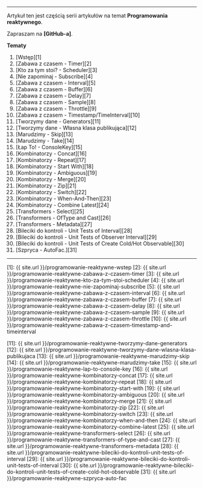 ----
Artykuł ten jest częścią serii artykułów na temat **Programowania reaktywnego**.

Zapraszam na **[GitHub-a]**.

**Tematy**

1. [Wstęp][1]
2. [Zabawa z czasem - Timer][2]
3. [Kto za tym stoi? - Scheduler][3]
4. [Nie zapominaj - Subscribe][4]
5. [Zabawa z czasem - Interval][5]
6. [Zabawa z czasem - Buffer][6]
7. [Zabawa z czasem - Delay][7]
8. [Zabawa z czasem - Sample][8]
9. [Zabawa z czasem - Throttle][9]
10. [Zabawa z czasem - Timestamp/TimeInterval][10]
11. [Tworzymy dane - Generators][11]
12. [Tworzymy dane - Własna klasa publikująca][12]
13. [Marudzimy - Skip][13]
14. [Marudzimy - Take][14]
15. [Łap To! - ConsoleKey][15]
16. [Kombinatorzy - Concat][16]
17. [Kombinatorzy - Repeat][17]
18. [Kombinatorzy - Start With][18]
19. [Kombinatorzy - Ambiguous][19]
20. [Kombinatorzy - Merge][20]
21. [Kombinatorzy - Zip][21]
22. [Kombinatorzy - Switch][22]
23. [Kombinatorzy - When-And-Then][23]
24. [Kombinatorzy - Combine Latest][24]
25. [Transformers - Select][25]
26. [Transformers - OfType and Cast][26]
27. [Transformers - Metadata][27]
28. [Bileciki do kontroli - Unit Tests of Interval][28]
29. [Bileciki do kontroli - Unit Tests of Observer Interval][29]
30. [Bileciki do kontroli - Unit Tests of Create Cold/Hot Observable][30]
31. [Szpryca - AutoFac.][31]

------

[1]: {{ site.url }}/programowanie-reaktywne-wstep
[2]: {{ site.url }}/programowanie-reaktywne-zabawa-z-czasem-timer
[3]: {{ site.url }}/programowanie-reaktywne-kto-za-tym-stoi-scheduler
[4]: {{ site.url }}/programowanie-reaktywne-nie-zapominaj-subscribe
[5]: {{ site.url }}/programowanie-reaktywne-zabawa-z-czasem-interval
[6]: {{ site.url }}/programowanie-reaktywne-zabawa-z-czasem-buffer
[7]: {{ site.url }}/programowanie-reaktywne-zabawa-z-czasem-delay
[8]: {{ site.url }}/programowanie-reaktywne-zabawa-z-czasem-sample
[9]: {{ site.url }}/programowanie-reaktywne-zabawa-z-czasem-throttle
[10]: {{ site.url }}/programowanie-reaktywne-zabawa-z-czasem-timestamp-and-timeinterval

[11]: {{ site.url }}/programowanie-reaktywne-tworzymy-dane-generators
[12]: {{ site.url }}/programowanie-reaktywne-tworzymy-dane-wlasna-klasa-publikujaca
[13]: {{ site.url }}/programowanie-reaktywne-marudzimy-skip
[14]: {{ site.url }}/programowanie-reaktywne-marudzimy-take
[15]: {{ site.url }}/programowanie-reaktywne-lap-to-console-key
[16]: {{ site.url }}/programowanie-reaktywne-kombinatorzy-concat
[17]: {{ site.url }}/programowanie-reaktywne-kombinatorzy-repeat
[18]: {{ site.url }}/programowanie-reaktywne-kombinatorzy-start-with
[19]: {{ site.url }}/programowanie-reaktywne-kombinatorzy-ambiguous
[20]: {{ site.url }}/programowanie-reaktywne-kombinatorzy-merge
[21]: {{ site.url }}/programowanie-reaktywne-kombinatorzy-zip
[22]: {{ site.url }}/programowanie-reaktywne-kombinatorzy-switch
[23]: {{ site.url }}/programowanie-reaktywne-kombinatorzy-when-and-then
[24]: {{ site.url }}/programowanie-reaktywne-kombinatorzy-combine-latest
[25]: {{ site.url }}/programowanie-reaktywne-transformers-select
[26]: {{ site.url }}/programowanie-reaktywne-transformers-of-type-and-cast
[27]: {{ site.url }}/programowanie-reaktywne-transformers-metadata
[28]: {{ site.url }}/programowanie-reaktywne-bileciki-do-kontroli-unit-tests-of-interval
[29]: {{ site.url }}/programowanie-reaktywne-bileciki-do-kontroli-unit-tests-of-interval
[30]: {{ site.url }}/programowanie-reaktywne-bileciki-do-kontroli-unit-tests-of-create-cold-hot-observable
[31]: {{ site.url }}/programowanie-reaktywne-szpryca-auto-fac


